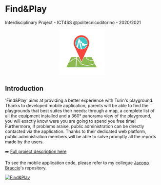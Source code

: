 # Find&Play
Interdisciplinary Project - ICT4SS @politecnicoditorino - 2020/2021
<p align = 'center'>
    <img src = 'src/logo.png' width = '150px'>
</p>

## Introduction 
'Find&Play' aims at providing a better experience with Turin's playground. Thanks to developed mobile application, parents will be able to find the playgrounds that best suites their needs: through a map, a complete list of all the equipment installed and a 360° panorama view of the playground, you will exactly know were you are going to spend you free time!
Furthermore, if problems araise, public administration can be directly contacted via the application. Thanks to their dedicated web platform, public administration members will be able to solve promptly all the reports made by the users. 

:arrow_right:   [Full project description here](src/paper.pdf)

To see the mobile application code, please refer to my collegue [Jacopo Braccio](https://github.com/jacopobr/find-and-play/tree/master/mobile%20application)'s repository.

[![Find&Play](https://res.cloudinary.com/marcomontalbano/image/upload/v1622287392/video_to_markdown/images/youtube--y2aaxCZ_YPM-c05b58ac6eb4c4700831b2b3070cd403.jpg)](https://youtu.be/y2aaxCZ_YPM "Find&Play")
